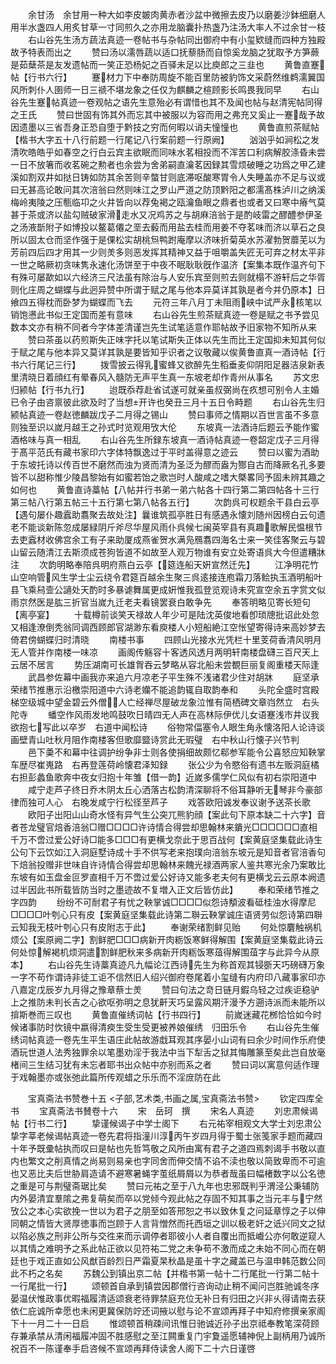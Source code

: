 <!-- { "loadSidebar": true } -->
　　余甘汤　余甘用一种大如李皮皴肉黄赤者沙盆中微擦去皮乃以磨姜沙鉢细磨人用半水盏四人用炙甘草一寸同煎久之亦用龙脑囊扑热盏乃注汤大率人不过余甘一枝
　　右山谷先生汤方蔬法真迹一卷帖书与杂帖同出御府中有小玺欵缝而四种方独殿故予特表而出之
　　赞曰汤以濡唇蔬以适口抚藜肠而自惊奚龙脑之犹取予方笋蕨是茹蘖茶是友发遗帖而一笑正恐杨妃之百驿未足以比庾郎之三韭也
　　黄鲁直蹇帖【行书六行】
　　蹇材力下中奉防周旋不能百里防被豹饰文采蔚然维鹈濡翼国风所刺仆人圉师一日三禠不堪龙象之任仅为麒麟之楦顾影长鸣畏我同早
　　右山谷先生蹇帖真迹一卷观帖之语先生意殆必有谓惜也其不及闻也帖与赵清宪帖同得之王氏
　　赞曰世固有饰其外而忘其中被服以为容而用之弗充又奚止一蹇哉予故因遗墨以三省吾身正恐自堕于黔技之穷而何暇以诮夫憧憧也
　　黄鲁直煎茶赋帖【楷书大字五十八行前题一行尾记八行案前题一行原阙】
　　汹汹乎如涧松之发清吹皓皓乎如春空之行白云宾主欲眠而同味水茗相投而不浑苦口利病解胶涤昏未尝一日不放箸而收茗碗之勲者也余尝为舍弟嗣直瀹茗因録其雪烦破睡之功爲之甲乙建溪如割双井如挞日铸如防其余苦则辛螫甘则底滞呕酸寒胃令人失睡盖亦不足与议或曰无甚高论敢问其次涪翁曰然则味江之罗山严道之防顶黔阳之都濡髙株泸川之纳溪梅岭夷陵之压甎临卭之火井皆向以荐兔褐之瓯瀹鱼眼之鼎者也或者又曰寒中瘠气莫甚于茶或济以盐勾贼破家滑走水又况鸡苏之与胡麻涪翁于是酌岐雷之醪醴参伊圣之汤液斮附子如博投以鳌葛僊之垩去藙而用盐去桂而用姜不夺茗味而济以草石之良所以固太仓而坚作强于是倮松实胡桃炰鸭跗庵摩以济味折菊英水苏濯勃贺蘼芜以为芳前四后四才用其一少则羙多则恶发挥其精神又益于咀嚼盖失匠无可弃之材太平非一世之略厥初贪味隽永速化汤饼至于中夜不眠耿耿旣作温济【案集本既作温齐句下有殊可屡歃如以六经济三尺法虽有除治与人安乐宾至则煎去则就榻不游轩后之华胥则化庄周之蝴蝶与此迥异赞中所谓于赋之尾与他本异莫详其孰是者今并仍原本】日飨四五得枕而卧梦为蝴蝶而飞去
　　元符三年八月丁未阻雨峡中试严永核笔以销饱懑此书似王定国而差有意味
　　右山谷先生煎茶赋真迹一卷是赋之书予尝见数本文亦有稍不同者今字体差清谨岂先生试笔适意作耶帖故予旧家物不知所从来
　　赞曰茶虽以药煎斯失正味字托以笔试斯失正体以先生而比王定国抑未知其何似于赋之尾与他本异又莫详其孰是要皆知乎识者之议敬藏以俟黄鲁直真一酒诗帖【行书六行尾记三行】
　　拨雪披云得乳蜜蜂又欲醉先生稻垂麦仰阴阳足器洁泉新表里清晓日着顔红有晕春风入髓防无声平生真一东坡老却作青州从事名
　　苏文忠归颍帖【行书九行】
　　迨既忝荐赴省试遂可就亲虽叔弼尚在疚想可别令人主婚已令子由咨禀彼此欲及时了当想开许也癸丑三月十五日令畤题
　　右山谷先生归颍帖真迹一卷赵徳麟跋戊子二月得之锡山
　　赞曰事师之情期以百世言虽不多意则独至识以嵗月越王之孙式时览观用攷大伦
　　东坡真一法酒诗后题云予能作蜜酒格味与真一相乱
　　右山谷先生所録东坡真一酒诗帖真迹一卷韶定戊子三月得于髙平范氏有藏书家印六字体特飘逸过于平时盖得意之迹云
　　赞曰以蜜为酒助于东坡托诗以传百世不磨然而浊为贤而清为圣泛为醪而盎为酂自古而降厥名孔多要皆不以甜称惟少陵昌黎始有如蜜若饴之歌岂时人酸咸之嗜大槩畧同予固未辨其趣之如何也
　　黄鲁直诗藁帖【八帖并行书弟一弟六帖各十四行第二第四帖各十三行第三帖八行第五帖三十五行第七第八帖各五行】
　　次韵呉可权题余干县白云亭【遇句屡仆趣蠧助翥聚去故处注】曩谁筑孤亭胜日有感遇永懐刘随州因榜白云句遗老不能谈新陈忽成屡緑阴斤斧尽华屋风雨仆呉候七闽英宰县有真趣歌解民愠根节去吏蠧材收佛宫余工有子来助厦成燕雀贺水满凫鴈翥四海名士来一笑佳客聚云与碧山留云随清江去斯须成苍狗皆道不如故至人观万物谁有安立处寄语呉大今但遣糟牀注
　　次韵明略奉陪呉明府燕白云亭【筵连船天姸宣然迁先】
　　江净明花竹山空响管风生学士尘云绕令君筵百越余生聚三呉逺接连庖霜刀落鲙执玉酒明船叶县飞乘舄壸公讁处天酌时多暴谑舞属更成姸惟我孤登览观诗未究宣空余五字赏文似雨京然医是肱三折官当嵗九迁老夫看镜罢衰白敢争先
　　奉答明略见寄长短句【离亭宴】
　　十载樽前谈笑天禄故人年少可是陆沈英俊地看卽琐牕批诏此处忽又相逢潦倒秃翁同调西顾郎官湖渺东看庾楼人小短船絶江空怅望寄得诗来高妙梦去倚君傍蝴蝶归时清晓
　　南楼书事
　　四顾山光接水光凭栏十里芰荷香清风明月无人管并作南楼一味凉
　　画阁传觞容十客透风透月两明轩南楼盘礴三百尺天上云居不居言
　　势压湖南可长雄胷吞云梦略从容北船未尝覩巨丽复阁重楼天际逢
　　武昌参佐幕中画我亦来追六月凉老子平生殊不浅诸君少住对胡牀
　　庭坚承荣绪节推惠示沿檄崇阳道中六诗老孏不能追韵辄自取韵奉和
　　头陀全盛时宫殿梯空级城中望金碧云外僧人亡经禅尽屋破龙象泣惟有简栖碑文章岿然立　右头陀寺
　　蟠空作风雨发地鸣鼓吹日晴四无人声在高林际伊优儿女语蹇浅市井议我欲抱七写此以卒岁　右道中闻松诗
　　俗物常偪塞令人眼生角永懐洛阳人论诗谈画壁青山吐秋月阻作南楼客但歌靡盬诗赏此无瑕璧　右中秋山行懐子兴节判
　　邑下羮不和幕中往调护纷争非士则各使捐细故颇忆郗参军能令公喜怒应知鞅掌车歴尽崔嵬路　右再登莲荷岭懐君泽知録
　　张公少为令愍俗有遗书左贩洞庭橘右担彭蠡鱼歌奔中夜女归抱十年雏【借一韵】近嵗多儒学仁风似有初右崇阳道中
　　咸宁走芦子终日乔木阴太丘心洒落古松韵清深聊将不俗耳静听无琴非今豪部律而独可人心　右晚发咸宁行松径至芦子
　　戏答欧阳诚发奉议谢予送茶长歌
　　欧阳子出阳山山奇水怪有异气生公突兀熊豹顔【案此句下原本缺二十六字】音者苍龙璧官焙香涪翁□赠□□□□许诗情合得尝却思翰林来鐀光□□□□□□直相千万不啻过爱公好诗□能多□□□有更横戈奈此于思百战何【案黄庭坚集载此诗生公句下云饮如江入洞庭墅诗成十手不供写老来抱璞向涪翁东坡元是知音者官涪香句下焙翁投赠非世味自许诗情合得尝却思翰林来餽光禄酒两家人鉴共寒光余乃案敢比东坡有如玉盘金叵罗直相千万不啻过爱公好诗又能多老夫何有更横戈云云原本阙遗过半因此书所载皆防当时之墨迹故不复増入正文后皆仿此】
　　奉和荣绪节推之字四韵
　　纷纷不可耐君子有忧之鞅掌诚□□□□似怨诗頺波看砥桂浊水得摩尼□□□□叶刳心只有皮【案黄庭坚集载此诗第二聨云鞅掌诚庄语贤劳似怨诗第四聨云知我无枝叶刳心只有皮附志于此】
　　奉谢荣绪割鲜见贻
　　何处惊麏触祸机烦公【案原阙二字】割鲜肥□□□病新开肉粝饭寒鲜得解围【案黄庭坚集载此诗云何处惊解褐机烦洞遣割鲜肥秋来多病新开肉粝饭寒葅得解围葅字与此异今从原本】
　　右山谷先生诗藁真迹凡九幅论江西诗先生为称首观其锓斵天巧磅礴万象一字不苟作谓诗非徒工讵不信然旧人绍兴御府卷尾着小玺缝有内府印八藏事家印亦八嘉定戊辰岁九月得之豫章蔡士羙
　　赞曰句法之竒日链月鍜乌轻之过疾讵稳驴上之推防未判长吉之心欲呕弥明之息犹鼾天巧呈露风期汗漫予方遡诗派而未能所以揜斯巻而三叹也
　　黄鲁直催绣词帖【行书四行】
　　前嵗迷藏花桞恰恰如今时候诸事防时忺镜中嬴得清瘐生受生受更被养娘催绣　归田乐令
　　右山谷先生催绣词帖真迹一卷先生平生语庄此帖故游戱耳观其序晏小山词有曰余少时间作乐府使酒玩世道人法秀独罪余以笔墨劝淫于我法中当下犁舌之狱其悔雕篆至矣此岂自放毫楮间三生结习犹有未忘者耶书出众帖中亦别而系之者
　　赞曰词以寓意何适作理于戏翰墨亦或张弛此篇所传观蜡之乐乐而不淫庻防在此






　　宝真斋法书赞巻十五
<子部,艺术类,书画之属,宝真斋法书赞>
　　钦定四库全书
　　宝真斋法书賛卷十六
　　宋　岳珂　撰
　　宋名人真迹
　　刘忠肃候谒帖【行书二行】
　　挚谨候谒子中学士阁下
　　右元祐宰相观文大学士刘忠肃公挚字莘老候谒帖真迹一卷先君将指潼川淳丙午岁四月得于蜀士张笺家手题而藏四十年予既彚帖执而叹曰是帖也先哲笃敬之风所由寓有君子之道四焉刺谒手书敬以直内也繁文之削真情之尚易则易亲也字同舍而伸交情不谄不渎也敬以简致卑而不可逾也又恶比夫后世胁肩造请不避寒暑蝇字茧纸屑屑以为恭者哉虽曰幅楮数字以公名徳之重是可与荆璧斋琚比矣
　　赞曰元祐之至于八九年也忠邪既判乎渭泾公秉辅防内外晏清宜羣隂之弗复萌矣而卒以党倾今观此帖之存固不知其事之当元丰与宁然攷公之本心实欲挽一世以为君子之朋至如答邢恕之书以致休复之问延章惇之子以伸同朝之情皆大贤厚徳事而岂顾于人言背憎然而托西垣之训以极老奸之诋兴同文之狱以陷必族之刑非公所与交徃来而示调停者耶彼小人者自覆出而抵巇公亦何敢逆窥人以其情之难明予之系此帖正欲以见符祐二党之未争苟不激而成之未始不同心而在朝廷也于戏正直如公风猷百龄烈日严霜夏杲秋晶是虽十字之藏盖已与温申韩范数公同此不朽之名矣
　　苏魏公到镇出京二帖【并楷书第一帖十二行尾批一行第二帖十一行尾批一行】
　　颂顿首自承到镇尝因郡僧行咨询动止稍不闻问岂胜驰诚冬序晏温伏惟政事优暇福履清适颂衰老待罪禁庭充位无补日有归田之兴非乆得请南去获依仁庇诚所幸愿也未闲更冀保防竚还词掖以慰与论不宣颂再拜子中知府修撰亲家阁下十一月二十一日启
　　惟颂顿首稍疎间讯惟日驰诚近孙子出京祗奉教笔深荷顾存兼承禁从清闲福履冲固不胜感慰之至江闗重复门宇夐遥愿辅神倪上副柄用乃诚所祝百不一陈谨奉手启咨候不宣颂再拜侍读舍人阁下二十六日谨啓
